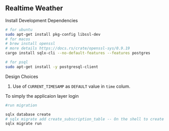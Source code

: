 ## Realtime Weather

Install Development Dependencies

```bash
# for ubuntu
sudo apt-get install pkg-config libssl-dev
# for macos
# brew install openssl
# more details https://docs.rs/crate/openssl-sys/0.9.19
cargo install sqlx-cli --no-default-features --features postgres

# for psql
sudo apt-get install -y postgresql-client
```

Design Choices

1. Use of `CURRENT_TIMESAMP` as `DEFAULT` value in `time` colum.

To simply the applicaion layer login

```bash
#run migration

sqlx database create
# sqlx migrate add create_subscription_table -- On the shell to create migration file
sqlx migrate run
```
